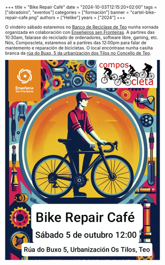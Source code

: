 +++
title = "Bike Repair Café"
date = "2024-10-03T12:15:20+02:00"
tags = ["obradoiro", "eventos"]
categories = ["formación"]
banner = "cartel-bike-repair-cafe.png"
authors = ["Helike"]
years = ["2024"]
+++

O vindeiro sábado estaremos no [Banco de Reciclaxe de Teo](https://galicia.isf.es/bancos-de-reciclaxe-electronica-con-software-libre/) nunha xornada organizada en colaboración con [Enxeñeiros sen Fronteiras](https://galicia.isf.es/). A partires das 10:30am, falarase do reciclado de ordenadores, software libre, gaming, etc. Nós, Composcleta, estaremos alí a partires das 12:00pm para falar de mantemento e reparación de bicicletas. O local encóntrase nunha casiña branca da [rúa do Buxo, 5 da urbanización dos Tilos no Concello de Teo](https://maps.app.goo.gl/L2XaavRb44QcPu3i6).

![cartel bike repair cafe](cartel-bike-repair-cafe.png)
